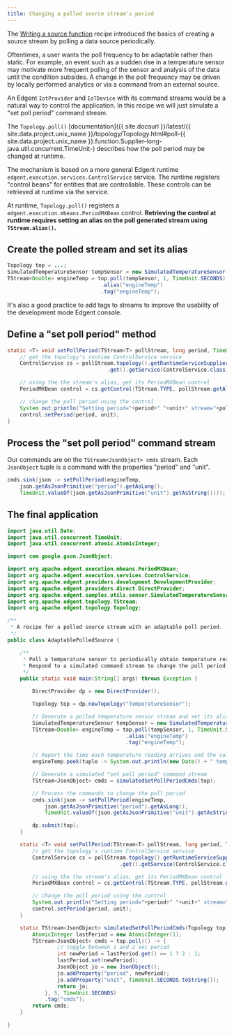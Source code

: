 ```yaml
---
title: Changing a polled source stream's period
---
```


The [Writing a source function](recipe_source_function.html) recipe introduced the basics of creating a source stream by polling a data source periodically.

Oftentimes, a user wants the poll frequency to be adaptable rather than static. For example, an event such as a sudden rise in a temperature sensor may motivate more frequent polling of the sensor and analysis of the data until the condition subsides. A change in the poll frequency may be driven by locally performed analytics or via a command from an external source.

An Edgent `IotProvider` and `IoTDevice` with its command streams would be a natural way to control the application. In this recipe we will just simulate a "set poll period" command stream.

The `Topology.poll()` [documentation]({{ site.docsurl }}/latest/{{ site.data.project.unix_name }}/topology/Topology.html#poll-{{ site.data.project.unix_name }}.function.Supplier-long-java.util.concurrent.TimeUnit-) describes how the poll period may be changed at runtime.

The mechanism is based on a more general Edgent runtime `edgent.execution.services.ControlService` service. The runtime registers "control beans" for entities that are controllable. These controls can be retrieved at runtime via the service.

At runtime, `Topology.poll()` registers a `edgent.execution.mbeans.PeriodMXBean` control. __Retrieving the control at runtime requires setting an alias on the poll generated stream using `TStream.alias()`.__

## Create the polled stream and set its alias

```java
Topology top = ...;
SimulatedTemperatureSensor tempSensor = new SimulatedTemperatureSensor();
TStream<Double> engineTemp = top.poll(tempSensor, 1, TimeUnit.SECONDS)
                              .alias("engineTemp")
                              .tag("engineTemp");
```

It's also a good practice to add tags to streams to improve the usability of the development mode Edgent console.

## Define a "set poll period" method

```java
static <T> void setPollPeriod(TStream<T> pollStream, long period, TimeUnit unit) {
    // get the topology's runtime ControlService service
    ControlService cs = pollStream.topology().getRuntimeServiceSupplier()
                                .get().getService(ControlService.class);

    // using the the stream's alias, get its PeriodMXBean control
    PeriodMXBean control = cs.getControl(TStream.TYPE, pollStream.getAlias(), PeriodMXBean.class);

    // change the poll period using the control
    System.out.println("Setting period="+period+" "+unit+" stream="+pollStream);
    control.setPeriod(period, unit);
}
```

## Process the "set poll period" command stream

Our commands are on the `TStream<JsonObject> cmds` stream. Each `JsonObject` tuple is a command with the properties "period" and "unit".

```java
cmds.sink(json -> setPollPeriod(engineTemp,
    json.getAsJsonPrimitive("period").getAsLong(),
    TimeUnit.valueOf(json.getAsJsonPrimitive("unit").getAsString())));
```

## The final application

```java
import java.util.Date;
import java.util.concurrent.TimeUnit;
import java.util.concurrent.atomic.AtomicInteger;

import com.google.gson.JsonObject;

import org.apache.edgent.execution.mbeans.PeriodMXBean;
import org.apache.edgent.execution.services.ControlService;
import org.apache.edgent.providers.development.DevelopmentProvider;
import org.apache.edgent.providers.direct.DirectProvider;
import org.apache.edgent.samples.utils.sensor.SimulatedTemperatureSensor;
import org.apache.edgent.topology.TStream;
import org.apache.edgent.topology.Topology;

/**
 * A recipe for a polled source stream with an adaptable poll period.
 */
public class AdaptablePolledSource {

    /**
     * Poll a temperature sensor to periodically obtain temperature readings.
     * Respond to a simulated command stream to change the poll period.
     */
    public static void main(String[] args) throws Exception {

        DirectProvider dp = new DirectProvider();

        Topology top = dp.newTopology("TemperatureSensor");

        // Generate a polled temperature sensor stream and set its alias
        SimulatedTemperatureSensor tempSensor = new SimulatedTemperatureSensor();
        TStream<Double> engineTemp = top.poll(tempSensor, 1, TimeUnit.SECONDS)
                                      .alias("engineTemp")
                                      .tag("engineTemp");

        // Report the time each temperature reading arrives and the value
        engineTemp.peek(tuple -> System.out.println(new Date() + " temp=" + tuple));

        // Generate a simulated "set poll period" command stream
        TStream<JsonObject> cmds = simulatedSetPollPeriodCmds(top);

        // Process the commands to change the poll period
        cmds.sink(json -> setPollPeriod(engineTemp,
            json.getAsJsonPrimitive("period").getAsLong(),
            TimeUnit.valueOf(json.getAsJsonPrimitive("unit").getAsString())));

        dp.submit(top);
    }

    static <T> void setPollPeriod(TStream<T> pollStream, long period, TimeUnit unit) {
        // get the topology's runtime ControlService service
        ControlService cs = pollStream.topology().getRuntimeServiceSupplier()
                                    .get().getService(ControlService.class);

        // using the the stream's alias, get its PeriodMXBean control
        PeriodMXBean control = cs.getControl(TStream.TYPE, pollStream.getAlias(), PeriodMXBean.class);

        // change the poll period using the control
        System.out.println("Setting period="+period+" "+unit+" stream="+pollStream);
        control.setPeriod(period, unit);
    }

    static TStream<JsonObject> simulatedSetPollPeriodCmds(Topology top) {
        AtomicInteger lastPeriod = new AtomicInteger(1);
        TStream<JsonObject> cmds = top.poll(() -> {
                // toggle between 1 and 2 sec period
                int newPeriod = lastPeriod.get() == 1 ? 2 : 1;
                lastPeriod.set(newPeriod);
                JsonObject jo = new JsonObject();
                jo.addProperty("period", newPeriod);
                jo.addProperty("unit", TimeUnit.SECONDS.toString());
                return jo;
            }, 5, TimeUnit.SECONDS)
            .tag("cmds");
        return cmds;
    }

}
```
